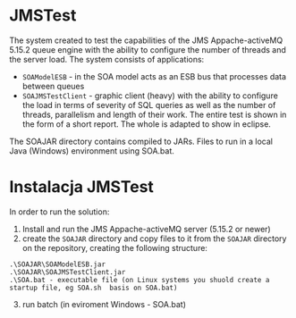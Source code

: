 # JMSTest
The system created to test the capabilities of the JMS Appache-activeMQ 5.15.2 queue engine with the ability to configure the number of threads and the server load. The system consists of applications:
- `SOAModelESB` - in the SOA model acts as an ESB bus that processes data between queues
- `SOAJMSTestClient` - graphic client (heavy) with the ability to configure the load in terms of severity of SQL queries as well as the number of threads, parallelism and length of their work. The entire test is shown in the form of a short report.
The whole is adapted to show in eclipse.

The SOAJAR directory contains compiled to JARs. Files to run in a local Java (Windows) environment using SOA.bat.

# Instalacja JMSTest
In order to run the solution:
1. Install and run the JMS Appache-activeMQ server (5.15.2 or newer)
2. create the `SOAJAR` directory and copy files to it from the `SOAJAR` directory on the repository, creating the following structure:
```
.\SOAJAR\SOAModelESB.jar
.\SOAJAR\SOAJMSTestClient.jar
.\SOA.bat - executable file (on Linux systems you shuold create a startup file, eg SOA.sh  basis on SOA.bat)
```
3. run batch (in eviroment Windows - SOA.bat)
